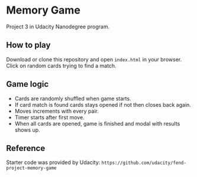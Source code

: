 # Memory Game
Project 3 in Udacity Nanodegree program.

## How to play
Download or clone this repository and open `index.html` in your browser.
Click on random cards trying to find a match.

## Game logic
- Cards are randomly shuffled when game starts.
- If card match is found cards stays opened if not then closes back again.
- Moves increments with every pair.
- Timer starts after first move.
- When all cards are opened, game is finished and modal with results shows up.

## Reference
Starter code was provided by Udacity: `https://github.com/udacity/fend-project-memory-game`
